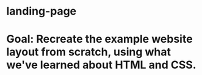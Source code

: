 # landing-page
# Goal: Recreate the example website layout from scratch, using what we've learned about HTML and CSS.

